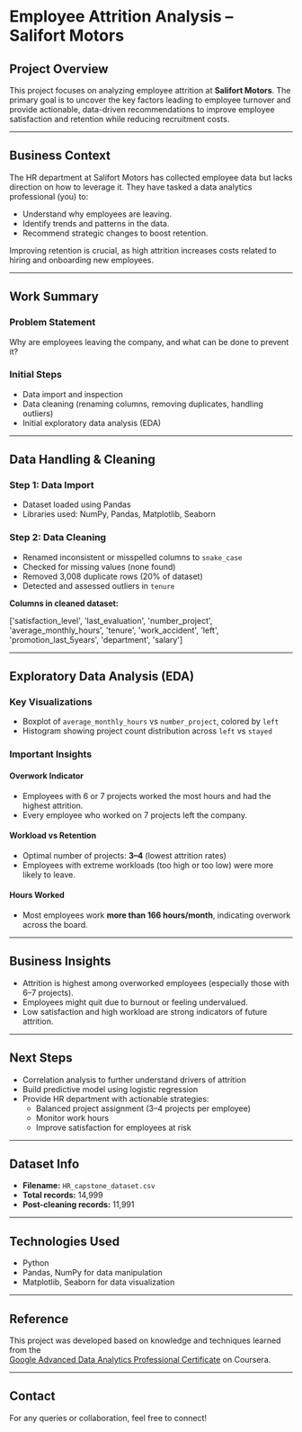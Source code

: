 # Employee Attrition Analysis – Salifort Motors

## Project Overview

This project focuses on analyzing employee attrition at **Salifort Motors**. The primary goal is to uncover the key factors leading to employee turnover and provide actionable, data-driven recommendations to improve employee satisfaction and retention while reducing recruitment costs.

---

## Business Context

The HR department at Salifort Motors has collected employee data but lacks direction on how to leverage it. They have tasked a data analytics professional (you) to:

- Understand why employees are leaving.
- Identify trends and patterns in the data.
- Recommend strategic changes to boost retention.

Improving retention is crucial, as high attrition increases costs related to hiring and onboarding new employees.

---

## Work Summary

### Problem Statement

Why are employees leaving the company, and what can be done to prevent it?

### Initial Steps

- Data import and inspection
- Data cleaning (renaming columns, removing duplicates, handling outliers)
- Initial exploratory data analysis (EDA)

---

## Data Handling & Cleaning

### Step 1: Data Import

- Dataset loaded using Pandas
- Libraries used: NumPy, Pandas, Matplotlib, Seaborn

### Step 2: Data Cleaning

- Renamed inconsistent or misspelled columns to `snake_case`
- Checked for missing values (none found)
- Removed 3,008 duplicate rows (20% of dataset)
- Detected and assessed outliers in `tenure`

**Columns in cleaned dataset:**

['satisfaction_level', 'last_evaluation', 'number_project',
'average_monthly_hours', 'tenure', 'work_accident', 'left',
'promotion_last_5years', 'department', 'salary']


---

## Exploratory Data Analysis (EDA)

### Key Visualizations

- Boxplot of `average_monthly_hours` vs `number_project`, colored by `left`
- Histogram showing project count distribution across `left` vs `stayed`

### Important Insights

#### Overwork Indicator
- Employees with 6 or 7 projects worked the most hours and had the highest attrition.
- Every employee who worked on 7 projects left the company.

#### Workload vs Retention
- Optimal number of projects: **3–4** (lowest attrition rates)
- Employees with extreme workloads (too high or too low) were more likely to leave.

#### Hours Worked
- Most employees work **more than 166 hours/month**, indicating overwork across the board.

---

## Business Insights

- Attrition is highest among overworked employees (especially those with 6–7 projects).
- Employees might quit due to burnout or feeling undervalued.
- Low satisfaction and high workload are strong indicators of future attrition.

---

## Next Steps

- Correlation analysis to further understand drivers of attrition
- Build predictive model using logistic regression
- Provide HR department with actionable strategies:
  - Balanced project assignment (3–4 projects per employee)
  - Monitor work hours
  - Improve satisfaction for employees at risk

---

## Dataset Info

- **Filename:** `HR_capstone_dataset.csv`
- **Total records:** 14,999
- **Post-cleaning records:** 11,991

---

## Technologies Used

- Python 
- Pandas, NumPy for data manipulation
- Matplotlib, Seaborn for data visualization

---

## Reference

This project was developed based on knowledge and techniques learned from the  
[Google Advanced Data Analytics Professional Certificate](https://www.coursera.org/professional-certificates/google-advanced-data-analytics) on Coursera.


---

## Contact

For any queries or collaboration, feel free to connect!



